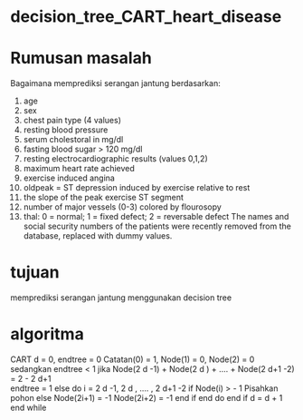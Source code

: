 # decision_tree_CART_heart_disease
# Rumusan masalah
Bagaimana memprediksi serangan jantung berdasarkan:                                           
1. age
2. sex
3. chest pain type (4 values)
4. resting blood pressure
5. serum cholestoral in mg/dl
6. fasting blood sugar > 120 mg/dl
7. resting electrocardiographic results (values 0,1,2)
8. maximum heart rate achieved
9. exercise induced angina
10. oldpeak = ST depression induced by exercise relative to rest
11. the slope of the peak exercise ST segment
12. number of major vessels (0-3) colored by flourosopy
13. thal: 0 = normal; 1 = fixed defect; 2 = reversable defect
The names and social security numbers of the patients were recently removed from the database, replaced with dummy values.                                         

# tujuan
memprediksi serangan jantung menggunakan decision tree

# algoritma 
CART
d = 0, endtree = 0 
Catatan(0) = 1, Node(1) = 0, Node(2) = 0 
sedangkan endtree < 1 
    jika Node(2 d -1) + Node(2 d ) + .... + Node(2 d+1 -2) = 2 - 2 d+1   
         endtree = 1 
    else 
        do i = 2 d -1, 2 d , .... , 2 d+1 -2 
            if Node(i) > - 1 
                Pisahkan pohon 
            else 
                Node(2i+1) = -1 
                Node(2i+2) = -1 
            end if 
        end do 
    end if 
d = d + 1 
end while
